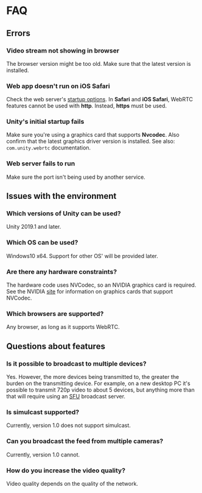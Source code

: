 # FAQ

## Errors

### Video stream not showing in browser

The browser version might be too old. Make sure that the latest version is installed.

### Web app doesn't run on iOS Safari 

Check the web server's [startup options](webserver.md). In **Safari** and **iOS Safari**, WebRTC features cannot be used with **http**. Instead, **https** must be used.

### Unity's initial startup fails

Make sure you're using a graphics card that supports **Nvcodec**. Also confirm that the latest graphics driver version is installed. See also: `com.unity.webrtc` documentation.

### Web server fails to run 

Make sure the port isn't being used by another service. 

## Issues with the environment

### Which versions of Unity can be used?

Unity 2019.1 and later.

### Which OS can be used?

Windows10 x64. Support for other OS' will be provided later.

### Are there any hardware constraints?

The hardware code uses NVCodec, so an NVIDIA graphics card is required. See the NVIDIA [site](https://developer.nvidia.com/video-encode-decode-gpu-support-matrix) for information on graphics cards that support NVCodec.

### Which browsers are supported?

Any browser, as long as it supports WebRTC.

## Questions about features

### Is it possible to broadcast to multiple devices?

Yes. However, the more devices being transmitted to, the greater the burden on the transmitting device. For example, on a new desktop PC it's possible to transmit 720p video to about 5 devices, but anything more than that will require using an [SFU](https://webrtcglossary.com/sfu/) broadcast server.

### Is simulcast supported?

Currently, version 1.0 does not support simulcast.

### Can you broadcast the feed from multiple cameras?

Currently, version 1.0 cannot.

### How do you increase the video quality?

Video quality depends on the quality of the network. 


